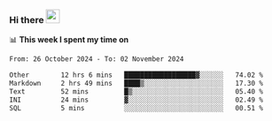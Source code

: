 ### Hi there <a href="https://www.gautamkrishnar.com/"><img src="https://media.giphy.com/media/hvRJCLFzcasrR4ia7z/giphy.gif" width="25px"></a>

📊 **This week I spent my time on**

<!--START_SECTION:waka-->

```txt
From: 26 October 2024 - To: 02 November 2024

Other        12 hrs 6 mins   ██████████████████▓░░░░░░   74.02 %
Markdown     2 hrs 49 mins   ████▒░░░░░░░░░░░░░░░░░░░░   17.30 %
Text         52 mins         █▒░░░░░░░░░░░░░░░░░░░░░░░   05.40 %
INI          24 mins         ▓░░░░░░░░░░░░░░░░░░░░░░░░   02.49 %
SQL          5 mins          ░░░░░░░░░░░░░░░░░░░░░░░░░   00.51 %
```

<!--END_SECTION:waka-->
